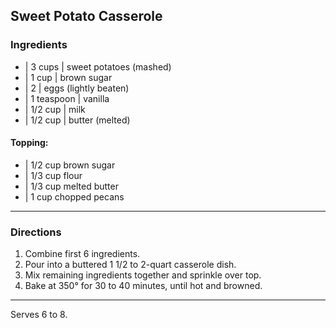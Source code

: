 ## Sweet Potato Casserole

### Ingredients

* | 3 cups | sweet potatoes (mashed)
* | 1 cup | brown sugar
* | 2 | eggs (lightly beaten)
* | 1 teaspoon | vanilla
* | 1/2 cup | milk
* | 1/2 cup | butter (melted)


#### Topping:

* | 1/2 cup brown sugar
* | 1/3 cup flour
* | 1/3 cup melted butter
* | 1 cup chopped pecans

---

### Directions

1. Combine first 6 ingredients.
1. Pour into a buttered 1 1/2 to 2-quart casserole dish.
1. Mix remaining ingredients together and sprinkle over top.
1. Bake at 350° for 30 to 40 minutes, until hot and browned.

---

Serves 6 to 8.


